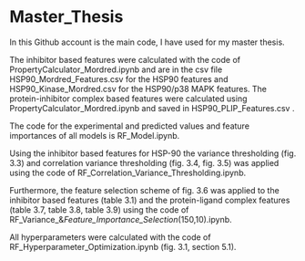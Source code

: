 # Master_Thesis
In this Github account is the main code, I have used for my master thesis. 

The inhibitor based features were calculated with the code of PropertyCalculator_Mordred.ipynb and are in the csv file HSP90_Mordred_Features.csv for the HSP90 features and HSP90_Kinase_Mordred.csv for the HSP90/p38 MAPK features. The protein-inhibitor complex based features were calculated using  PropertyCalculator_Mordred.ipynb and saved in HSP90_PLIP_Features.csv .

The code for the experimental and predicted values and feature importances of all models is RF_Model.ipynb. 

Using the inhibitor based features for HSP-90 the variance thresholding (fig. 3.3) and correlation variance thresholding (fig. 3.4, fig. 3.5) was applied using the code of RF_Correlation_Variance_Thresholding.ipynb. 

Furthermore, the feature selection scheme of fig. 3.6 was applied to the inhibitor based features (table 3.1) and the protein-ligand complex features (table 3.7, table 3.8, table 3.9) using the code of RF_Variance_&_Feature_Importance_Selection_(150,10).ipynb.

All hyperparameters were calculated with the code of RF_Hyperparameter_Optimization.ipynb (fig. 3.1, section 5.1).
